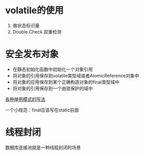 # volatile的使用

1. 做状态标识量
2. Double Check 双重检测

# 安全发布对象

* 在静态初始化函数中初始化一个对象引用
* 将对象的引用保存到volatile类型域或者AtomicReference对象中
* 将对象的应用保存到某个正确构造对象的final类型域中
* 将对象的引用保存到一个由锁保护的域中

 [各种单例模式的写法](https://github.com/libo9527/demo/tree/master/concurrency/src/main/java/com/mmall/concurrency/example/singleton)

一个小规范：final应该写在static前面

# 线程封闭

数据库连接池就是一种线程封闭的场景